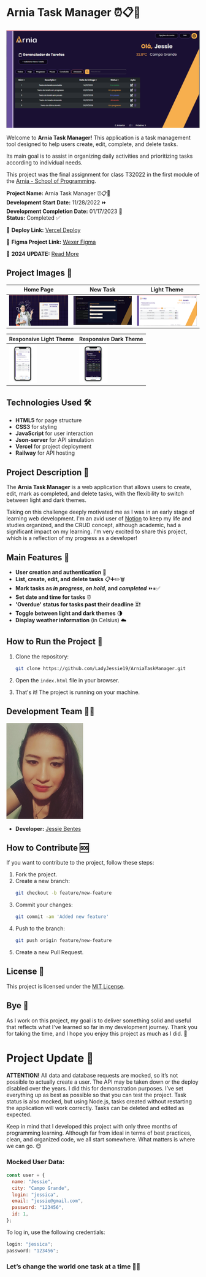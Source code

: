 # Arnia Task Manager ⏰📋📌

![Arnia Kanban](./assets/readme/arnia-tasks.png)

Welcome to **Arnia Task Manager!** This application is a task management tool designed to help users create, edit, complete, and delete tasks.

Its main goal is to assist in organizing daily activities and prioritizing tasks according to individual needs.

This project was the final assignment for class T32022 in the first module of the [Arnia - School of Programming]("https://arnia.com.br).

**Project Name:** Arnia Task Manager ⏰📋📌  
**Development Start Date:** 11/28/2022 ⏩  
**Development Completion Date:** 01/17/2023 🏁  
**Status:** Completed ✅

🚀 **Deploy Link:** [Vercel Deploy](https://first-module-jessie-moura.vercel.app/)

🎨 **Figma Project Link:** [Wexer Figma](<https://www.figma.com/design/KehBHfIEs2mnvSmlmHVVrH/M%C3%B3dulo-1-Atividade-Final-(Copy)?node-id=0-1&t=ouP9FhIhDBrEQtjk-0>)

📢 **2024 UPDATE:** [Read More](#project-update-📢)

## Project Images 📸

| Home Page                                                | New Task                                             | Light Theme                                             |
| -------------------------------------------------------- | ---------------------------------------------------- | ------------------------------------------------------- |
| <img src="./assets/readme/index-screen.png" width=200 /> | <img src="./assets/readme/new-task.png" width=200 /> | <img src="./assets/readme/light-theme.png" width=200 /> |

| Responsive Light Theme                                        | Responsive Dark Theme                                        |
| ------------------------------------------------------------- | ------------------------------------------------------------ |
| <img src="./assets/readme/responsive-light.png" height=100 /> | <img src="./assets/readme/responsive-dark.png" height=100 /> |

## Technologies Used 🛠️

- **HTML5** for page structure
- **CSS3** for styling
- **JavaScript** for user interaction
- **Json-server** for API simulation
- **Vercel** for project deployment
- **Railway** for API hosting

## Project Description 📝

The **Arnia Task Manager** is a web application that allows users to create, edit, mark as completed, and delete tasks, with the flexibility to switch between light and dark themes.

Taking on this challenge deeply motivated me as I was in an early stage of learning web development. I'm an avid user of [Notion](https://www.notion.so/) to keep my life and studies organized, and the CRUD concept, although academic, had a significant impact on my learning. I'm very excited to share this project, which is a reflection of my progress as a developer!

## Main Features 🔧

- **User creation and authentication** 👤
- **List, create, edit, and delete tasks** 📋➕✏️🗑️
- **Mark tasks as _in progress_, _on hold_, and _completed_** ⏩⏸✅
- **Set date and time for tasks** ⏰
- **'Overdue' status for tasks past their deadline** ⏳❗
- **Toggle between light and dark themes** 🌗
- **Display weather information** (in Celsius) ☁️

## How to Run the Project 🚀

1. Clone the repository:
   ```bash
   git clone https://github.com/LadyJessie19/ArniaTaskManager.git
   ```
2. Open the `index.html` file in your browser.

3. That's it! The project is running on your machine.

## Development Team 🙋‍♀️

<img src="./assets/readme/jessie-dev.jpg" alt="Developer" width="200" />

- **Developer:** [Jessie Bentes](https://github.com/LadyJessie19)

## How to Contribute 🆘

If you want to contribute to the project, follow these steps:

1. Fork the project.
2. Create a new branch:
   ```bash
   git checkout -b feature/new-feature
   ```
3. Commit your changes:
   ```bash
   git commit -am 'Added new feature'
   ```
4. Push to the branch:
   ```bash
   git push origin feature/new-feature
   ```
5. Create a new Pull Request.

## License 🧐

This project is licensed under the [MIT License](https://opensource.org/licenses/MIT).

## Bye 👋

As I work on this project, my goal is to deliver something solid and useful that reflects what I've learned so far in my development journey. Thank you for taking the time, and I hope you enjoy this project as much as I did. 🚀

# Project Update 📢

**ATTENTION!** All data and database requests are mocked, so it’s not possible to actually create a user. The API may be taken down or the deploy disabled over the years. I did this for demonstration purposes. I’ve set everything up as best as possible so that you can test the project. Task status is also mocked, but using Node.js, tasks created without restarting the application will work correctly. Tasks can be deleted and edited as expected.

Keep in mind that I developed this project with only three months of programming learning. Although far from ideal in terms of best practices, clean, and organized code, we all start somewhere. What matters is where we can go. 😊

### Mocked User Data:

```javascript
const user = {
  name: "Jessie",
  city: "Campo Grande",
  login: "jessica",
  email: "jessie@gmail.com",
  password: "123456",
  id: 1,
};
```

To log in, use the following credentials:

```javascript
login: "jessica";
password: "123456";
```

### Let’s change the world one task at a time 🚀🥳
